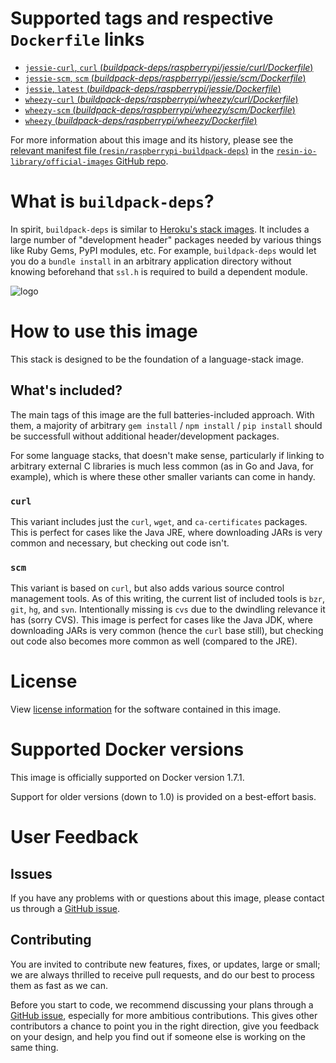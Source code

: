 # Supported tags and respective `Dockerfile` links

-	[`jessie-curl`, `curl` (*buildpack-deps/raspberrypi/jessie/curl/Dockerfile*)](https://github.com/resin-io-library/base-images/blob/92f4aec4fbd7ee5617aab10d597abc21a1009ea2/buildpack-deps/raspberrypi/jessie/curl/Dockerfile)
-	[`jessie-scm`, `scm` (*buildpack-deps/raspberrypi/jessie/scm/Dockerfile*)](https://github.com/resin-io-library/base-images/blob/92f4aec4fbd7ee5617aab10d597abc21a1009ea2/buildpack-deps/raspberrypi/jessie/scm/Dockerfile)
-	[`jessie`, `latest` (*buildpack-deps/raspberrypi/jessie/Dockerfile*)](https://github.com/resin-io-library/base-images/blob/92f4aec4fbd7ee5617aab10d597abc21a1009ea2/buildpack-deps/raspberrypi/jessie/Dockerfile)
-	[`wheezy-curl` (*buildpack-deps/raspberrypi/wheezy/curl/Dockerfile*)](https://github.com/resin-io-library/base-images/blob/92f4aec4fbd7ee5617aab10d597abc21a1009ea2/buildpack-deps/raspberrypi/wheezy/curl/Dockerfile)
-	[`wheezy-scm` (*buildpack-deps/raspberrypi/wheezy/scm/Dockerfile*)](https://github.com/resin-io-library/base-images/blob/92f4aec4fbd7ee5617aab10d597abc21a1009ea2/buildpack-deps/raspberrypi/wheezy/scm/Dockerfile)
-	[`wheezy` (*buildpack-deps/raspberrypi/wheezy/Dockerfile*)](https://github.com/resin-io-library/base-images/blob/92f4aec4fbd7ee5617aab10d597abc21a1009ea2/buildpack-deps/raspberrypi/wheezy/Dockerfile)

For more information about this image and its history, please see the [relevant manifest file (`resin/raspberrypi-buildpack-deps`)](https://github.com/resin-io-library/official-images/blob/master/library/raspberrypi-buildpack-deps) in the [`resin-io-library/official-images` GitHub repo](https://github.com/resin-io-library/official-images).

# What is `buildpack-deps`?

In spirit, `buildpack-deps` is similar to [Heroku's stack images](https://github.com/heroku/stack-images/blob/master/bin/cedar.sh). It includes a large number of "development header" packages needed by various things like Ruby Gems, PyPI modules, etc. For example, `buildpack-deps` would let you do a `bundle install` in an arbitrary application directory without knowing beforehand that `ssl.h` is required to build a dependent module.

![logo](https://raw.githubusercontent.com/resin-io-library/docs/master/raspberrypi-buildpack-deps/logo.png)

# How to use this image

This stack is designed to be the foundation of a language-stack image.

## What's included?

The main tags of this image are the full batteries-included approach. With them, a majority of arbitrary `gem install` / `npm install` / `pip install` should be successfull without additional header/development packages.

For some language stacks, that doesn't make sense, particularly if linking to arbitrary external C libraries is much less common (as in Go and Java, for example), which is where these other smaller variants can come in handy.

### `curl`

This variant includes just the `curl`, `wget`, and `ca-certificates` packages. This is perfect for cases like the Java JRE, where downloading JARs is very common and necessary, but checking out code isn't.

### `scm`

This variant is based on `curl`, but also adds various source control management tools. As of this writing, the current list of included tools is `bzr`, `git`, `hg`, and `svn`. Intentionally missing is `cvs` due to the dwindling relevance it has (sorry CVS). This image is perfect for cases like the Java JDK, where downloading JARs is very common (hence the `curl` base still), but checking out code also becomes more common as well (compared to the JRE).

# License

View [license information](https://www.debian.org/social_contract#guidelines) for the software contained in this image.

# Supported Docker versions

This image is officially supported on Docker version 1.7.1.

Support for older versions (down to 1.0) is provided on a best-effort basis.

# User Feedback

## Issues

If you have any problems with or questions about this image, please contact us through a [GitHub issue](https://github.com/resin-io-library/base-images/issues).

## Contributing

You are invited to contribute new features, fixes, or updates, large or small; we are always thrilled to receive pull requests, and do our best to process them as fast as we can.

Before you start to code, we recommend discussing your plans through a [GitHub issue](https://github.com/resin-io-library/base-images/issues), especially for more ambitious contributions. This gives other contributors a chance to point you in the right direction, give you feedback on your design, and help you find out if someone else is working on the same thing.
